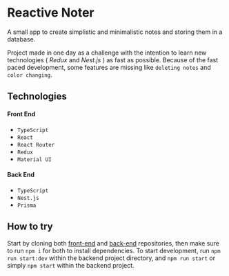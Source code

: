 # Reactive Noter

A small app to create simplistic and minimalistic notes and storing them in a database.

Project made in one day as a challenge with the intention to learn new technologies ( _Redux_ and _Nest.js_ ) as fast as possible. Because of the fast paced development, some features are missing like `deleting notes` and `color changing`.

## Technologies

#### Front End

- `TypeScript`
- `React`
- `React Router`
- `Redux`
- `Material UI`

#### Back End

- `TypeScript`
- `Nest.js`
- `Prisma`

## How to try

Start by cloning both [front-end](https://github.com/RiadhAdrani/reactive-color-noter-fe) and [back-end](https://github.com/RiadhAdrani/reactive-color-noter-be) repositories, then make sure to run `npm i` for both to install dependencies. To start development, run `npm run start:dev` within the backend project directory, and `npm run start` or simply `npm start` within the backend project.
